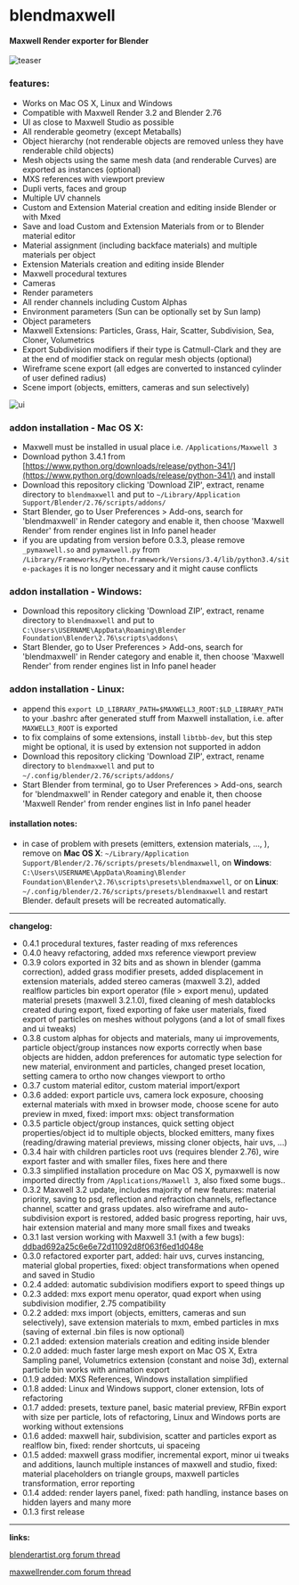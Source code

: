 # **blendmaxwell**
#### Maxwell Render exporter for Blender

![teaser](https://raw.githubusercontent.com/uhlik/bpy/master/x/bmr2.jpg)

### features:

* Works on Mac OS X, Linux and Windows
* Compatible with Maxwell Render 3.2 and Blender 2.76
* UI as close to Maxwell Studio as possible
* All renderable geometry (except Metaballs)
* Object hierarchy (not renderable objects are removed unless they have renderable child objects)
* Mesh objects using the same mesh data (and renderable Curves) are exported as instances (optional)
* MXS references with viewport preview
* Dupli verts, faces and group
* Multiple UV channels
* Custom and Extension Material creation and editing inside Blender or with Mxed
* Save and load Custom and Extension Materials from or to Blender material editor
* Material assignment (including backface materials) and multiple materials per object
* Extension Materials creation and editing inside Blender
* Maxwell procedural textures
* Cameras
* Render parameters
* All render channels including Custom Alphas
* Environment parameters (Sun can be optionally set by Sun lamp)
* Object parameters
* Maxwell Extensions: Particles, Grass, Hair, Scatter, Subdivision, Sea, Cloner, Volumetrics
* Export Subdivision modifiers if their type is Catmull-Clark and they are at the end of modifier stack on regular mesh objects (optional)
* Wireframe scene export (all edges are converted to instanced cylinder of user defined radius)
* Scene import (objects, emitters, cameras and sun selectively)

![ui](https://raw.githubusercontent.com/uhlik/bpy/master/x/bmr.png)

### addon installation - Mac OS X:

* Maxwell must be installed in usual place i.e. ```/Applications/Maxwell 3```
* Download python 3.4.1 from [https://www.python.org/downloads/release/python-341/](https://www.python.org/downloads/release/python-341/) and install
* Download this repository clicking 'Download ZIP', extract, rename directory to ```blendmaxwell``` and put to ```~/Library/Application Support/Blender/2.76/scripts/addons/```
* Start Blender, go to User Preferences > Add-ons, search for 'blendmaxwell' in Render category and enable it, then choose 'Maxwell Render' from render engines list in Info panel header
* if you are updating from version before 0.3.3, please remove ```_pymaxwell.so``` and ```pymaxwell.py``` from ```/Library/Frameworks/Python.framework/Versions/3.4/lib/python3.4/site-packages``` it is no longer necessary and it might cause conflicts

### addon installation - Windows:

* Download this repository clicking 'Download ZIP', extract, rename directory to ```blendmaxwell``` and put to ```C:\Users\USERNAME\AppData\Roaming\Blender Foundation\Blender\2.76\scripts\addons\```
* Start Blender, go to User Preferences > Add-ons, search for 'blendmaxwell' in Render category and enable it, then choose 'Maxwell Render' from render engines list in Info panel header

### addon installation - Linux:

* append this ```export LD_LIBRARY_PATH=$MAXWELL3_ROOT:$LD_LIBRARY_PATH``` to your .bashrc after generated stuff from Maxwell installation, i.e. after ```MAXWELL3_ROOT``` is exported
* to fix complains of some extensions, install ```libtbb-dev```, but this step might be optional, it is used by extension not supported in addon
* Download this repository clicking 'Download ZIP', extract, rename directory to ```blendmaxwell``` and put to ```~/.config/blender/2.76/scripts/addons/```
* Start Blender from terminal, go to User Preferences > Add-ons, search for 'blendmaxwell' in Render category and enable it, then choose 'Maxwell Render' from render engines list in Info panel header

#### installation notes:

* in case of problem with presets (emitters, extension materials, ..., ), remove on **Mac OS X**: ```~/Library/Application Support/Blender/2.76/scripts/presets/blendmaxwell```, on **Windows**: ```C:\Users\USERNAME\AppData\Roaming\Blender Foundation\Blender\2.76\scripts\presets\blendmaxwell```, or on **Linux**: ```~/.config/blender/2.76/scripts/presets/blendmaxwell``` and restart Blender. default presets will be recreated automatically.


***

**changelog:**

* 0.4.1 procedural textures, faster reading of mxs references
* 0.4.0 heavy refactoring, added mxs reference viewport preview
* 0.3.9 colors exported in 32 bits and as shown in blender (gamma correction), added grass modifier presets, added displacement in extension materials, added stereo cameras (maxwell 3.2), added realflow particles bin export operator (file > export menu), updated material presets (maxwell 3.2.1.0), fixed cleaning of mesh datablocks created during export, fixed exporting of fake user materials, fixed export of particles on meshes without polygons (and a lot of small fixes and ui tweaks)
* 0.3.8 custom alphas for objects and materials, many ui improvements, particle object/group instances now exports correctly when base objects are hidden, addon preferences for automatic type selection for new material, environment and particles, changed preset location, setting camera to ortho now changes viewport to ortho
* 0.3.7 custom material editor, custom material import/export
* 0.3.6 added: export particle uvs, camera lock exposure, choosing external materials with mxed in browser mode, choose scene for auto preview in mxed, fixed: import mxs: object transformation
* 0.3.5 particle object/group instances, quick setting object properties/object id to multiple objects, blocked emitters, many fixes (reading/drawing material previews, missing cloner objects, hair uvs, ...)
* 0.3.4 hair with children particles root uvs (requires blender 2.76), wire export faster and with smaller files, fixes here and there
* 0.3.3 simplified installation procedure on Mac OS X, pymaxwell is now imported directly from ```/Applications/Maxwell 3```, also fixed some bugs..
* 0.3.2 Maxwell 3.2 update, includes majority of new features: material priority, saving to psd, reflection and refraction channels, reflectance channel, scatter and grass updates. also wireframe and auto-subdivision export is restored, added basic progress reporting, hair uvs, hair extension material and many more small fixes and tweaks
* 0.3.1 last version working with Maxwell 3.1 (with a few bugs): [ddbad692a25c6e6e72d11092d8f063f6ed1d048e](https://github.com/uhlik/blendmaxwell/tree/ddbad692a25c6e6e72d11092d8f063f6ed1d048e)
* 0.3.0 refactored exporter part, added: hair uvs, curves instancing, material global properties, fixed: object transformations when opened and saved in Studio
* 0.2.4 added: automatic subdivision modifiers export to speed things up
* 0.2.3 added: mxs export menu operator, quad export when using subdivision modifier, 2.75 compatibility
* 0.2.2 added: mxs import (objects, emitters, cameras and sun selectively), save extension materials to mxm, embed particles in mxs (saving of external .bin files is now optional)
* 0.2.1 added: extension materials creation and editing inside blender
* 0.2.0 added: much faster large mesh export on Mac OS X, Extra Sampling panel, Volumetrics extension (constant and noise 3d), external particle bin works with animation export
* 0.1.9 added: MXS References, Windows installation simplified
* 0.1.8 added: Linux and Windows support, cloner extension, lots of refactoring
* 0.1.7 added: presets, texture panel, basic material preview, RFBin export with size per particle, lots of refactoring, Linux and Windows ports are working without extensions
* 0.1.6 added: maxwell hair, subdivision, scatter and particles export as realflow bin, fixed: render shortcuts, ui spaceing
* 0.1.5 added: maxwell grass modifier, incremental export, minor ui tweaks and additions, launch multiple instances of maxwell and studio, fixed: material placeholders on triangle groups, maxwell particles transformation, error reporting
* 0.1.4 added: render layers panel, fixed: path handling, instance bases on hidden layers and many more
* 0.1.3 first release

***

**links:**

[blenderartist.org forum thread](http://blenderartists.org/forum/showthread.php?366067-Maxwell-Render-integration-for-Blender-%28different-one%29)

[maxwellrender.com forum thread](http://www.maxwellrender.com/forum/viewtopic.php?f=138&t=43385)
